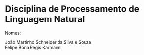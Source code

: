 # Disciplina de Processamento de Linguagem Natural

Nomes:

João Martinho Schneider da Silva e Souza  
Felipe Bona Regis Karmann
